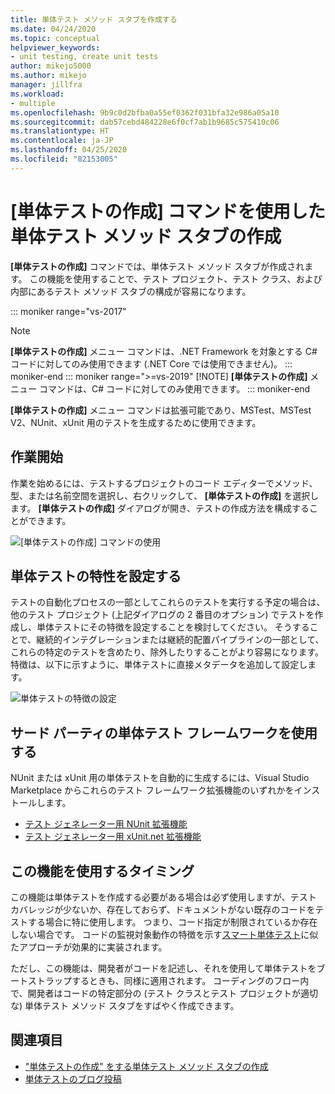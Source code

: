 ```yaml
---
title: 単体テスト メソッド スタブを作成する
ms.date: 04/24/2020
ms.topic: conceptual
helpviewer_keywords:
- unit testing, create unit tests
author: mikejo5000
ms.author: mikejo
manager: jillfra
ms.workload:
- multiple
ms.openlocfilehash: 9b9c0d2bfba0a55ef0362f031bfa32e986a05a10
ms.sourcegitcommit: dab57cebd484228e6f0cf7ab1b9685c575410c06
ms.translationtype: HT
ms.contentlocale: ja-JP
ms.lasthandoff: 04/25/2020
ms.locfileid: "82153005"
---
```

# <a name="create-unit-test-method-stubs-with-the-create-unit-tests-command"></a>[単体テストの作成] コマンドを使用した単体テスト メソッド スタブの作成

**[単体テストの作成]** コマンドでは、単体テスト メソッド スタブが作成されます。 この機能を使用することで、テスト プロジェクト、テスト クラス、および内部にあるテスト メソッド スタブの構成が容易になります。

::: moniker range="vs-2017"
> [!NOTE]
> **[単体テストの作成]** メニュー コマンドは、.NET Framework を対象とする C# コードに対してのみ使用できます (.NET Core では使用できません)。
::: moniker-end
::: moniker range=">=vs-2019"
> [!NOTE]
> **[単体テストの作成]** メニュー コマンドは、C# コードに対してのみ使用できます。
::: moniker-end

**[単体テストの作成]** メニュー コマンドは拡張可能であり、MSTest、MSTest V2、NUnit、xUnit 用のテストを生成するために使用できます。

## <a name="get-started"></a>作業開始

作業を始めるには、テストするプロジェクトのコード エディターでメソッド、型、または名前空間を選択し、右クリックして、 **[単体テストの作成]** を選択します。 **[単体テストの作成]** ダイアログが開き、テストの作成方法を構成することができます。

![[単体テストの作成] コマンドの使用](media/createunittestcommand.png)

## <a name="set-unit-test-traits"></a>単体テストの特性を設定する

テストの自動化プロセスの一部としてこれらのテストを実行する予定の場合は、他のテスト プロジェクト (上記ダイアログの 2 番目のオプション) でテストを作成し、単体テストにその特徴を設定することを検討してください。 そうすることで、継続的インテグレーションまたは継続的配置パイプラインの一部として、これらの特定のテストを含めたり、除外したりすることがより容易になります。 特徴は、以下に示すように、単体テストに直接メタデータを追加して設定します。

![単体テストの特徴の設定](media/createunittest.png)

## <a name="use-third-party-unit-test-frameworks"></a>サード パーティの単体テスト フレームワークを使用する

NUnit または xUnit 用の単体テストを自動的に生成するには、Visual Studio Marketplace からこれらのテスト フレームワーク拡張機能のいずれかをインストールします。

* [テスト ジェネレーター用 NUnit 拡張機能](https://marketplace.visualstudio.com/items?itemName=NUnitDevelopers.TestGeneratorNUnitextension)
* [テスト ジェネレーター用 xUnit.net 拡張機能](https://marketplace.visualstudio.com/items?itemName=BradWilson.xUnitnetTestExtensions)

## <a name="when-should-i-use-this-feature"></a>この機能を使用するタイミング

この機能は単体テストを作成する必要がある場合は必ず使用しますが、テスト カバレッジが少ないか、存在しておらず、ドキュメントがない既存のコードをテストする場合に特に使用します。 つまり、コード指定が制限されているか存在しない場合です。 コードの監視対象動作の特徴を示す[スマート単体テスト](https://devblogs.microsoft.com/devops/introducing-smart-unit-tests/)に似たアプローチが効果的に実装されます。

ただし、この機能は、開発者がコードを記述し、それを使用して単体テストをブートストラップするときも、同様に適用されます。 コーディングのフロー内で、開発者はコードの特定部分の (テスト クラスとテスト プロジェクトが適切な) 単体テスト メソッド スタブをすばやく作成できます。

## <a name="see-also"></a>関連項目

- ["単体テストの作成" をする単体テスト メソッド スタブの作成](https://devblogs.microsoft.com/devops/creating-unit-test-method-stubs-with-create-unit-tests/)
- [単体テストのブログ投稿](https://devblogs.microsoft.com/devops/?s=unit+testing)
